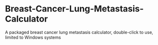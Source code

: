 # Breast-Cancer-Lung-Metastasis-Calculator
A packaged breast cancer lung metastasis calculator, double-click to use, limited to Windows systems
